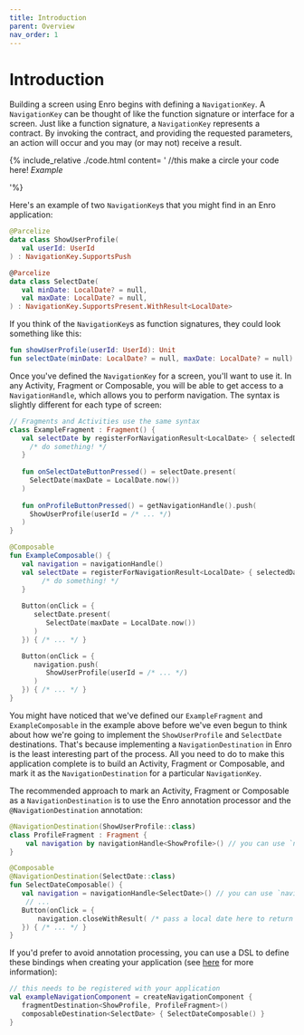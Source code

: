 ```yaml
---
title: Introduction
parent: Overview
nav_order: 1
---
```

# Introduction
Building a screen using Enro begins with defining a `NavigationKey`. A `NavigationKey` can be thought of like the function signature or interface for a screen. Just like a function signature, a `NavigationKey` represents a contract. By invoking the contract, and providing the requested parameters, an action will occur and you may (or may not) receive a result. 

{% include_relative ./code.html content=
'                           //this make a circle
your code here! <i class="btn">Example</i> 

'%}

Here's an example of two `NavigationKey`s that you might find in an Enro application:
```kotlin
@Parcelize
data class ShowUserProfile(
   val userId: UserId
) : NavigationKey.SupportsPush

@Parcelize
data class SelectDate(
   val minDate: LocalDate? = null,
   val maxDate: LocalDate? = null,
) : NavigationKey.SupportsPresent.WithResult<LocalDate>
```

If you think of the `NavigationKey`s as function signatures, they could look something like this:
```kotlin
fun showUserProfile(userId: UserId): Unit
fun selectDate(minDate: LocalDate? = null, maxDate: LocalDate? = null): LocalDate
```

Once you've defined the `NavigationKey` for a screen, you'll want to use it. In any Activity, Fragment or Composable, you will be able to get access to a `NavigationHandle`, which allows you to perform navigation. The syntax is slightly different for each type of screen: 
```kotlin
// Fragments and Activities use the same syntax
class ExampleFragment : Fragment() {
   val selectDate by registerForNavigationResult<LocalDate> { selectedDate: LocalDate -> 
     /* do something! */ 
   }
   
   fun onSelectDateButtonPressed() = selectDate.present(
     SelectDate(maxDate = LocalDate.now())
   )
   
   fun onProfileButtonPressed() = getNavigationHandle().push(
     ShowUserProfile(userId = /* ... */)
   )
}

@Composable
fun ExampleComposable() {
   val navigation = navigationHandle()
   val selectDate = registerForNavigationResult<LocalDate> { selectedDate: LocalDate -> 
        /* do something! */ 
   }
   
   Button(onClick = {
      selectDate.present(
         SelectDate(maxDate = LocalDate.now())
      )
   }) { /* ... */ }

   Button(onClick = {
      navigation.push(
         ShowUserProfile(userId = /* ... */)
      )
   }) { /* ... */ }
}
```

You might have noticed that we've defined our `ExampleFragment` and `ExampleComposable` in the example above before we've even begun to think about how we're going to implement the `ShowUserProfile` and `SelectDate` destinations. That's because implementing a `NavigationDestination` in Enro is the least interesting part of the process. All you need to do to make this application complete is to build an Activity, Fragment or Composable, and mark it as the `NavigationDestination` for a particular `NavigationKey`.

The recommended approach to mark an Activity, Fragment or Composable as a `NavigationDestination` is to use the Enro annotation processor and the `@NavigationDestination` annotation:
```kotlin
@NavigationDestination(ShowUserProfile::class)
class ProfileFragment : Fragment {
    val navigation by navigationHandle<ShowProfile>() // you can use `navigation.key` will be the ShowUserProfile instance used to open this destination
}

@Composable
@NavigationDestination(SelectDate::class)
fun SelectDateComposable() { 
   val navigation = navigationHandle<SelectDate>() // you can use `navigation.key` will be the SelectDate instance used to open this destination
    // ...
   Button(onClick = {
       navigation.closeWithResult( /* pass a local date here to return that as a result */ )
   }) { /* ... */ }
}
```

If you'd prefer to avoid annotation processing, you can use a DSL to define these bindings when creating your application (see [here]() for more information):
```kotlin
// this needs to be registered with your application
val exampleNavigationComponent = createNavigationComponent {
   fragmentDestination<ShowProfile, ProfileFragment>() 
   composableDestination<SelectDate> { SelectDateComposable() }
}
```
